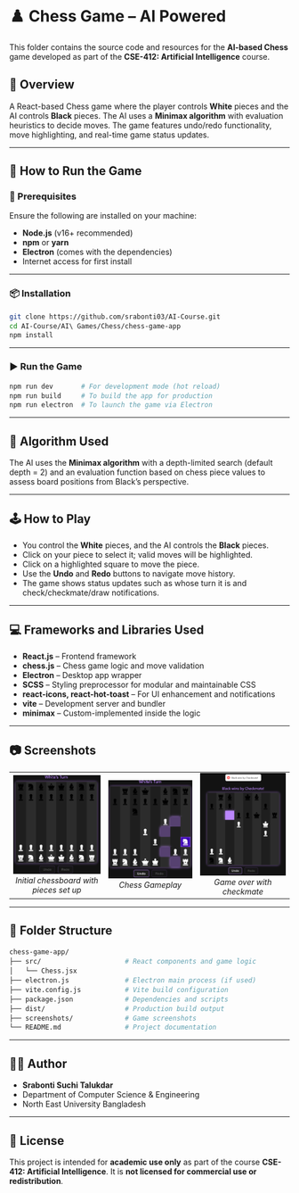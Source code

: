 # ♟️ Chess Game – AI Powered

This folder contains the source code and resources for the **AI-based Chess** game developed as part of the **CSE-412: Artificial Intelligence** course.

## 📌 Overview

A React-based Chess game where the player controls **White** pieces and the AI controls **Black** pieces. The AI uses a **Minimax algorithm** with evaluation heuristics to decide moves. The game features undo/redo functionality, move highlighting, and real-time game status updates.

---

## 🚀 How to Run the Game

### 🔧 Prerequisites

Ensure the following are installed on your machine:

- **Node.js** (v16+ recommended)
- **npm** or **yarn**
- **Electron** (comes with the dependencies)
- Internet access for first install

---

### 📦 Installation

```bash
git clone https://github.com/srabonti03/AI-Course.git
cd AI-Course/AI\ Games/Chess/chess-game-app
npm install
```

---

### ▶️ Run the Game

```bash
npm run dev       # For development mode (hot reload)
npm run build     # To build the app for production
npm run electron  # To launch the game via Electron
```

---

## 🧠 Algorithm Used
The AI uses the **Minimax algorithm** with a depth-limited search (default depth = 2) and an evaluation function based on chess piece values to assess board positions from Black’s perspective.

---

## 🕹️ How to Play

- You control the **White** pieces, and the AI controls the **Black** pieces.
- Click on your piece to select it; valid moves will be highlighted.
- Click on a highlighted square to move the piece.
- Use the **Undo** and **Redo** buttons to navigate move history.
- The game shows status updates such as whose turn it is and check/checkmate/draw notifications.

---

## 💻 Frameworks and Libraries Used

- **React.js** – Frontend framework
- **chess.js** – Chess game logic and move validation
- **Electron** – Desktop app wrapper
- **SCSS** – Styling preprocessor for modular and maintainable CSS
- **react-icons, react-hot-toast** – For UI enhancement and notifications
- **vite** – Development server and bundler
- **minimax** – Custom-implemented inside the logic

---

## 📷 Screenshots

<p align="center">
  <table>
    <tr>
      <td align="center">
        <img src="../screenshots/chess-init.png" alt="Chess Initial Screen" width="250"/><br/>
        <em>Initial chessboard with pieces set up</em>
      </td>
      <td align="center">
        <img src="../screenshots/chess-playing.png" alt="Chess Gameplay" width="250"/><br/>
        <em>Chess Gameplay</em>
      </td>
      <td align="center">
        <img src="../screenshots/chess-gameover.png" alt="Chess Win Screen" width="250"/><br/>
        <em>Game over with checkmate</em>
      </td>
    </tr>
  </table>
</p>

---

## 📁 Folder Structure

```bash
chess-game-app/
├── src/                     # React components and game logic
│   └── Chess.jsx
├── electron.js              # Electron main process (if used)
├── vite.config.js           # Vite build configuration
├── package.json             # Dependencies and scripts
├── dist/                    # Production build output
├── screenshots/             # Game screenshots
└── README.md                # Project documentation
```

---

## 👩‍💻 Author

- **Srabonti Suchi Talukdar**
- Department of Computer Science & Engineering
- North East University Bangladesh

---

## 📜 License

This project is intended for **academic use only** as part of the course **CSE-412: Artificial Intelligence**. It is **not licensed for commercial use or redistribution**.
